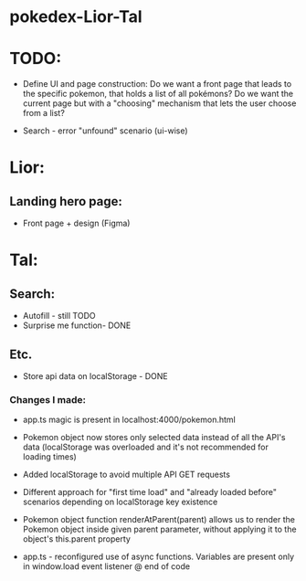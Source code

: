 # pokedex-Lior-Tal

# TODO:

* Define UI and page construction: Do we want a front page that leads to the specific pokemon, that holds a list of all pokémons? Do we want the current page but with a "choosing" mechanism that lets the user choose from a list?

* Search - error "unfound" scenario (ui-wise)



# Lior:

## Landing hero page:
* Front page + design (Figma)

# Tal:

## Search:
* Autofill - still TODO
* Surprise me function- DONE
## Etc.
* Store api data on localStorage - DONE

### Changes I made:
* app.ts magic is present in localhost:4000/pokemon.html

* Pokemon object now stores only selected data instead of all the API's data (localStorage was overloaded and it's not recommended for loading times)

* Added localStorage to avoid multiple API GET requests

* Different approach for "first time load" and "already loaded before" scenarios depending on localStorage key existence

* Pokemon object function renderAtParent(parent) allows us to render the Pokemon object inside given parent parameter, without applying it to the object's this.parent property

* app.ts - reconfigured use of async functions. Variables are present only in window.load event listener @ end of code



